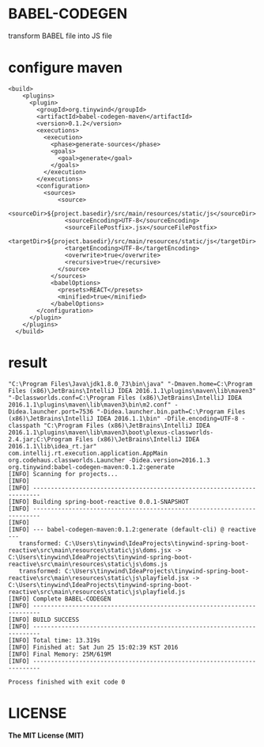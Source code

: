 # BABEL-CODEGEN
transform BABEL file into JS file

# configure maven
    <build>
        <plugins>
          <plugin>
            <groupId>org.tinywind</groupId>
            <artifactId>babel-codegen-maven</artifactId>
            <version>0.1.2</version>
            <executions>
              <execution>
                <phase>generate-sources</phase>
                <goals>
                  <goal>generate</goal>
                </goals>
              </execution>
            </executions>
            <configuration>
              <sources>
                  <source>
                    <sourceDir>${project.basedir}/src/main/resources/static/js</sourceDir>
                    <sourceEncoding>UTF-8</sourceEncoding>
                    <sourceFilePostfix>.jsx</sourceFilePostfix>
                    <targetDir>${project.basedir}/src/main/resources/static/js</targetDir>
                    <targetEncoding>UTF-8</targetEncoding>
                    <overwrite>true</overwrite>
                    <recursive>true</recursive>
                  </source>
                </sources>
                <babelOptions>
                  <presets>REACT</presets>
                  <minified>true</minified>
                </babelOptions>
            </configuration>
          </plugin>
        </plugins>
      </build>

# result
    "C:\Program Files\Java\jdk1.8.0_73\bin\java" "-Dmaven.home=C:\Program Files (x86)\JetBrains\IntelliJ IDEA 2016.1.1\plugins\maven\lib\maven3" "-Dclassworlds.conf=C:\Program Files (x86)\JetBrains\IntelliJ IDEA 2016.1.1\plugins\maven\lib\maven3\bin\m2.conf" -Didea.launcher.port=7536 "-Didea.launcher.bin.path=C:\Program Files (x86)\JetBrains\IntelliJ IDEA 2016.1.1\bin" -Dfile.encoding=UTF-8 -classpath "C:\Program Files (x86)\JetBrains\IntelliJ IDEA 2016.1.1\plugins\maven\lib\maven3\boot\plexus-classworlds-2.4.jar;C:\Program Files (x86)\JetBrains\IntelliJ IDEA 2016.1.1\lib\idea_rt.jar" com.intellij.rt.execution.application.AppMain org.codehaus.classworlds.Launcher -Didea.version=2016.1.3 org.tinywind:babel-codegen-maven:0.1.2:generate
    [INFO] Scanning for projects...
    [INFO]                                                                         
    [INFO] ------------------------------------------------------------------------
    [INFO] Building spring-boot-reactive 0.0.1-SNAPSHOT
    [INFO] ------------------------------------------------------------------------
    [INFO] 
    [INFO] --- babel-codegen-maven:0.1.2:generate (default-cli) @ reactive ---
       transformed: C:\Users\tinywind\IdeaProjects\tinywind-spring-boot-reactive\src\main\resources\static\js\doms.jsx -> C:\Users\tinywind\IdeaProjects\tinywind-spring-boot-reactive\src\main\resources\static\js\doms.js
       transformed: C:\Users\tinywind\IdeaProjects\tinywind-spring-boot-reactive\src\main\resources\static\js\playfield.jsx -> C:\Users\tinywind\IdeaProjects\tinywind-spring-boot-reactive\src\main\resources\static\js\playfield.js
    [INFO] Complete BABEL-CODEGEN
    [INFO] ------------------------------------------------------------------------
    [INFO] BUILD SUCCESS
    [INFO] ------------------------------------------------------------------------
    [INFO] Total time: 13.319s
    [INFO] Finished at: Sat Jun 25 15:02:39 KST 2016
    [INFO] Final Memory: 25M/619M
    [INFO] ------------------------------------------------------------------------
    
    Process finished with exit code 0

# LICENSE
**The MIT License (MIT)**
